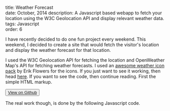 title: Weather Forecast  
date: October, 2014
description: A Javascript based webapp to fetch your location using the W3C Geolocation API and display relevant weather data.
tags: Javascript  
order: 6

I have recently decided to do one fun project every weekend. This weekend, I decided to create a site that would fetch the visitor's location and display the weather forecast for that location.

I used the W3C Geolocation API for fetching the location and OpenWeather Map's API for fetching weather forecasts. I used an [awesome weather icon pack](http://erikflowers.github.io/weather-icons/) by Erik Flowers for the icons. If you just want to see it working, then head [here](../static/weather/index.html). If you want to see the code, then continue reading. First the simple HTML markup.

<button type="button" class="btn btn-info ">[View on Github](http://github.com/astronomersiva/weather/)</button>

The real work though, is done by the following Javascript code.
<script src="https://gist.github.com/astronomersiva/15ebf47a9dedf4bbcb82.js"></script>
